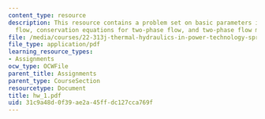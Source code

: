```yaml
---
content_type: resource
description: This resource contains a problem set on basic parameters in two-phase
  flow, conservation equations for two-phase flow, and two-phase flow map.
file: /media/courses/22-313j-thermal-hydraulics-in-power-technology-spring-2007/31c9a48d0f39ae2a45ffdc127cca769f_hw_1.pdf
file_type: application/pdf
learning_resource_types:
- Assignments
ocw_type: OCWFile
parent_title: Assignments
parent_type: CourseSection
resourcetype: Document
title: hw_1.pdf
uid: 31c9a48d-0f39-ae2a-45ff-dc127cca769f
---
```

